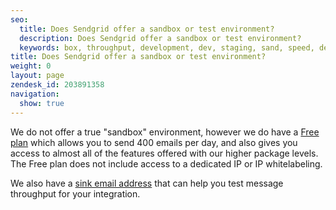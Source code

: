```yaml
---
seo:
  title: Does Sendgrid offer a sandbox or test environment?
  description: Does Sendgrid offer a sandbox or test environment?
  keywords: box, throughput, development, dev, staging, sand, speed, developers, test, sandbox, environment, trial
title: Does Sendgrid offer a sandbox or test environment?
weight: 0
layout: page
zendesk_id: 203891358
navigation:
  show: true
---
```


We do not offer a true "sandbox" environment, however we do have a [Free plan](https://sendgrid.com/transactional-email/pricing) which allows you to send 400 emails per day, and also gives you access to almost all of the features offered with our higher package levels. The Free plan does not include access to a dedicated IP or&nbsp;IP whitelabeling.

We also have a [sink email address]({{root_url}}/Classroom/Troubleshooting/Delivery_Issues/safely_test_your_sending_speed.html)&nbsp;that can help you test message throughput&nbsp;for your integration.
